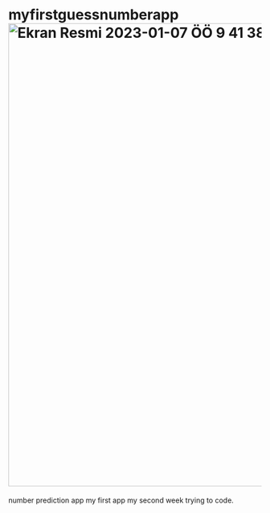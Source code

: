 # myfirstguessnumberapp<img width="920" alt="Ekran Resmi 2023-01-07 ÖÖ 9 41 38" src="https://user-images.githubusercontent.com/116624343/211135069-bc6ec7b8-d1bf-4f72-a37b-71617705308a.png">


number prediction app my first app my second week trying to code.
